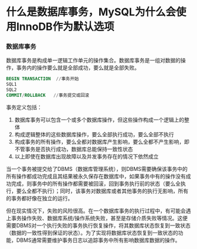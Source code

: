 # 什么是数据库事务，MySQL为什么会使用InnoDB作为默认选项

### 数据库事务

数据库事务是构成单一逻辑工作单元的操作集合。数据库事务是一组对数据的操作，事务内的操作要么就是全部成功，要么就是全部失败。

```sql
BEGIN TRANSACTION  //事务开始
SQL1
SQL2
COMMIT/ROLLBACK   //事务提交或回滚
```

事务定义包括：

1. 数据库事务可以包含一个或多个数据库操作，但这些操作构成一个逻辑上的整体
2. 构成逻辑整体的这些数据库操作，要么全部执行成功，要么全部不执行
3. 构成事务的所有操作，要么全都对数据库产生影响，要么全都不产生影响，即不管事务是否执行成功，数据库总能保持一致性状态
4. 以上即使在数据库出现故障以及并发事务存在的情况下依然成立

当一个事务被提交给了DBMS（数据库管理系统），则DBMS需要确保该事务中的所有操作都成功完成且其结果被永久保存在数据库中，如果事务中有的操作没有成功完成，则事务中的所有操作都需要被回滚，回到事务执行前的状态（要么全执行，要么全都不执行）；同时，该事务对数据库或者其他事务的执行无影响，所有的事务都好像在独立的运行。

但在现实情况下，失败的风险很高。在一个数据库事务的执行过程中，有可能会遇上事务操作失败、数据库系统/操作系统失败，甚至是存储介质失败等情况。这便需要DBMS对一个执行失败的事务执行恢复操作，将其数据库状态恢复到一致状态（数据的一致性得到保证的状态）。为了实现将数据库状态恢复到一致状态的功能，DBMS通常需要维护事务日志以追踪事务中所有影响数据库数据的操作。



